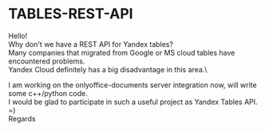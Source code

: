 # TABLES-REST-API
 Hello!\
 Why don't we have a REST API for Yandex tables?\
Many companies that migrated from Google or MS cloud tables have encountered problems.\
Yandex Cloud definitely has a big disadvantage in this area.\

I am working on the onlyoffice-documents server integration now, will write some c++/python code. \
I would be glad to participate in such a useful project as Yandex Tables API. =) \
Regards
